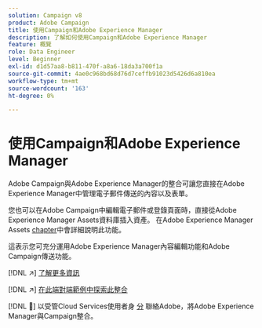 ```yaml
---
solution: Campaign v8
product: Adobe Campaign
title: 使用Campaign和Adobe Experience Manager
description: 了解如何使用Campaign和Adobe Experience Manager
feature: 概覽
role: Data Engineer
level: Beginner
exl-id: d1d57aa8-b811-470f-a8a6-18da3a700f1a
source-git-commit: 4ae0c968bd68d76d7ceffb91023d5426d6a810ea
workflow-type: tm+mt
source-wordcount: '163'
ht-degree: 0%

---
```


# 使用Campaign和Adobe Experience Manager

Adobe Campaign與Adobe Experience Manager的整合可讓您直接在Adobe Experience Manager中管理電子郵件傳送的內容以及表單。

您也可以在Adobe Campaign中編輯電子郵件或登錄頁面時，直接從Adobe Experience Manager Assets資料庫插入資產。 在Adobe Experience Manager Assets [chapter](https://experienceleague.adobe.com/docs/experience-manager-cloud-service/assets/overview.html)中會詳細說明此功能。

這表示您可充分運用Adobe Experience Manager內容編輯功能和Adobe Campaign傳送功能。

[!DNL :arrow_upper_right:] [了解更多資訊](https://experienceleague.adobe.com/docs/experience-manager-65/administering/integration/campaignonpremise.html?lang=en#aem-and-adobe-campaign-integration-workflow)

[!DNL :arrow_upper_right:] [在此端對端範例中探索此整合](https://experienceleague.adobe.com/docs/campaign-classic/using/integrating-with-adobe-experience-cloud/adobe-experience-manager/creating-an-experience-manager-newsletter.html?lang=en#integrating-with-adobe-experience-cloud)

[!DNL :speech_balloon:] 以受管Cloud Services使用者身 [分](../start/campaign-faq.md#support) 聯絡Adobe，將Adobe Experience Manager與Campaign整合。

